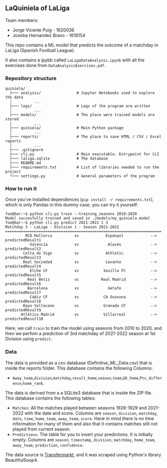 ## LaQuiniela of LaLiga

Team members: 

- Jorge Vicente Puig - 1620036 
- Joseba Hernandez Bravo - 1618154

This repo contains a ML model that predicts the outcome of a matchday in LaLiga (Spanish Football League).

It also contains a ipybb called ```LaLigaDataAnalysis.ipynb``` with all the exercises done from ```DataAnalysisExercises.pdf```.

### Repository structure

```
quiniela/
  ├─── analysis/				# Jupyter Notebooks used to explore the data
  │          ...
  ├─── logs/					# Logs of the program are written
  │          ...
  ├─── models/					# The place were trained models are stored
  │          ...
  ├─── quiniela/				# Main Python package
  │          ...
  ├─── reports/					# The place to save HTML / CSV / Excel reports
  │          ...
  ├─── .gitignore
  ├─── cli.py					# Main executable. Entrypoint for CLI
  ├─── laliga.sqlite			# The database
  ├─── README.md
  ├─── requirements.txt			# List of libraries needed to run the project
  └─── settings.py				# General parameters of the program
```

### How to run it

Once you've installed dependences (```pip install -r requirements.txt```), which is only Pandas in this dummy case, you can try it yourself:

```console
foo@bar:~$ python cli.py train --training_seasons 2010:2020
Model succesfully trained and saved in ./models/my_quiniela.model
foo@bar:~$ python cli.py predict 2021-2022 1 3
Matchday 3 - LaLiga - Division 1 - Season 2021-2022
======================================================================
         RCD Mallorca          vs            Espanyol            --> predictedResult1
           Valencia            vs             Alavés             --> predictedResult2
        Celta de Vigo          vs            Athletic            --> predictedResult3
        Real Sociedad          vs            Levante             --> predictedResult4
           Elche CF            vs           Sevilla FC           --> predictedResult5
          Real Betis           vs          Real Madrid           --> predictedResult6
          Barcelona            vs             Getafe             --> predictedResult7
           Cádiz CF            vs           CA Osasuna           --> predictedResult8
        Rayo Vallecano         vs           Granada CF           --> predictedResult9
       Atlético Madrid         vs           Villarreal           --> predictedResult10
```

Here, we call ```train``` to train the model using seasons from 2010 to 2020, and then we perfom a prediction of 3rd matchday of 2021-2022 season at 1st Division using ```predict```. 

### Data

The data is provided as a csv database (Definitive_ML_Data.csv) that is inside the reports folder. This database contains the following Columns:
   * ```Away_team```,```division```,```matchday```,```result_home```,```season```,```team```,```GD_home```,```Pts_difference```,```home_rank```.

The data is derived from a a SQLite3 database that is inside the ZIP file. This database contains the following tables:

   * ```Matches```: All the matches played between seasons 1928-1929 and 2021-2022 with the date and score. Columns are ```season```,	```division```, ```matchday```, ```date```, ```time```, ```home_team```, ```away_team```, ```score```. Have in mind there is no time information for many of them and also that it contains matches still not played from current season.
   * ```Predictions```: The table for you to insert your predictions. It is initially empty. Columns are ```season```,	 ```timestamp```, ```division```, ```matchday```, ```home_team```, ```away_team```, ```prediction```, ```confidence```.

The data source is [Transfermarkt](https://www.transfermarkt.com/), and it was scraped using Python's library BeautifulSoup4.

